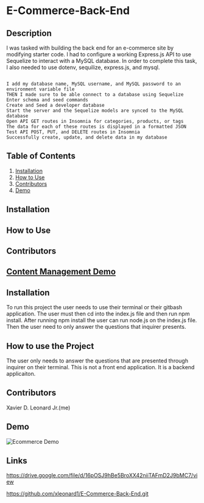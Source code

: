 # E-Commerce-Back-End


## Description
I was tasked with building the back end for an e-commerce site by modifying starter code. I had to configure a working Express.js API to use Sequelize to interact with a MySQL database. In order to complete this task, I also needed to use dotenv, sequilize, express.js, and mysql.
```

I add my database name, MySQL username, and MySQL password to an environment variable file
THEN I made sure to be able connect to a database using Sequelize
Enter schema and seed commands
Create and Seed a developer database
Start the server and the Sequelize models are synced to the MySQL database
Open API GET routes in Insomnia for categories, products, or tags
The data for each of these routes is displayed in a formatted JSON
Test API POST, PUT, and DELETE routes in Insomnia
Successfully create, update, and delete data in my database
```

## Table of Contents



1. [Installation](#Installation)
2. [How to Use](#HowTo)
3. [Contributors](#Contributors)
4. [Demo](#Demo)


## Installation
## How to Use
## Contributors
## [Content Management Demo](Resources/Ecommerce.gif) 


## Installation

To run this project the user needs to use their terminal or their gitbash application. The user must then cd into the index.js file and then run npm install.
After running npm install the user can run node.js on the index.js file. Then the user need to only answer the questions that inquirer presents. 

## How to use the Project

The user only needs to answer the questions that are presented through inquirer on their terminal. This is not a front end application. It is a backend applicaiton. 

## Contributors

Xavier D. Leonard Jr.(me)

## Demo

![Ecommerce Demo](Resources/Ecommerce.gif)

## Links

https://drive.google.com/file/d/16pOSJ9hBe5BroXX42niiTAFmD2J9bMC7/view

https://github.com/xleonard1/E-Commerce-Back-End.git




